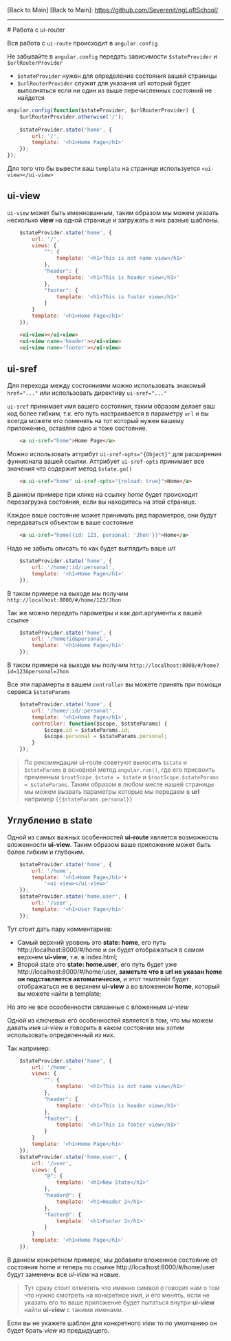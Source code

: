[Back to Main]
[Back to Main]: <https://github.com/Severenit/ngLoftSchool/>
<hr/>
# Работа с ui-router

Вся работа с `ui-route` происходит в `angular.config`

Не забывайте в `angular.config` передать зависимости `$stateProvider` и `$urlRouterProvider`

- `$stateProvider` нужен для определение состояния вашей страницы
- `$urlRouterProvider` служит для указания url который будет выполняться если ни один из выше перечисленных состояний не найдется

```js
angular.config(function($stateProvider, $urlRouterProvider) {
    $urlRouterProvider.otherwise('/');
    
    $stateProvider.state('home', {
        url: '/',
        template: '<h1>Home Page</h1>'
    });
});
```

Для того что бы вывести ваш `template` на странице используется `<ui-view></ui-view>`

## ui-view

`ui-view` может быть именнованным, таким образом мы можем указать несколько **view** на одной странице и загружать в них разные шаблоны.

```js
    $stateProvider.state('home', {
        url: '/',
        views: {
            "": {
                template: '<h1>This is not name view</h1>'
            },
            "header": {
                template: '<h1>This is header view</h1>'
            },
            "footer": {
                template: '<h1>This is footer view</h1>'
            }
        }
        template: '<h1>Home Page</h1>'
    });
```

```html
    <ui-view></ui-view>
    <ui-view name='header'></ui-view>
    <ui-view name='footer'></ui-view>
```

## ui-sref

Для перехода между состояниями можно использовать знакомый `href="..."` или использовать директиву `ui-sref="..."`

`ui-sref` принимает имя вашего состояния, таким образом делает ваш код более гибким, т.к. его путь настраивается в параметру `url` и вы всегда можете его поменять на тот который нужен вашему приложению, оставляя одно и тоже состояние.

```html
    <a ui-sref="home">Home Page</a>
```

Можно использовать аттрибут `ui-sref-opts="{Object}"` для расширения функионала вашей ссылки. Аттрибует `ui-sref-opts` принимает все значения что содержит метод `$state.go()`

```html
    <a ui-sref="home" ui-sref-opts="{reload: true}">Home</a>
```

В данном примере при клике на ссылку *home* будет происходит перезагрузка состояния, если вы находитесь на этой странице.

Каждое ваше состояние может принимать ряд параметров, они будут передаваться объектом в ваше состояние
```html
    <a ui-sref="home({id: 123, personal: 'Jhon'})">Home</a>
```

Надо не забыть описать то как будет выглядить ваше *url*

```js
    $stateProvider.state('home', {
        url: '/home/:id/:personal',
        template: '<h1>Home Page</h1>'
    });
```

В таком примере на выходе мы получим `http://localhost:8000/#/home/123/Jhon`

Так же можно передать параметры и как доп.аргументы к вашей ссылке

```js
    $stateProvider.state('home', {
        url: '/home?id&personal',
        template: '<h1>Home Page</h1>'
    });
```

В таком примере на выходе мы получим `http://localhost:8000/#/home?id=123&personal=Jhon`

Все эти парамерты в вашем `controller` вы можете принять при помощи сервиса `$stateParams`

```js
    $stateProvider.state('home', {
        url: '/home/:id/:personal',
        template: '<h1>Home Page</h1>',
        controller: function($scope, $stateParams) {
            $scope.id = $stateParams.id;
            $scope.personal = $stateParams.personal;
        }
    });
```

> По рекомендации ui-route советуют выносить `$state` и `$stateParams` в основной метод `angular.run()`, где его присвоить пременным `$rootScope.$state = $state` и `$rootScope.$stateParams = $stateParams`. Таким образом в любом месте нашей страницы мы можем вызвать параметры которые мы передаем в **url** например `{{$stateParams.personal}}`

## Углубление в state

Одной из самых важных особенностей **ui-route** является возможность вложенности **ui-view**. Таким образом ваше приложение может быть более гибким и глубоким.

```js
    $stateProvider.state('home', {
        url: '/home',
        template: '<h1>Home Page</h1>'+
            '<ui-view></ui-view>'
    });
    $stateProvider.state('home.user', {
        url: '/user',
        template: '<h1>User Page</h1>'
    });
```

Тут стоит дать пару комментариев:
- Самый верхний уровень это **state: home**, его путь http://localhost:8000/#/home и он будет отображаться в самом верхнем **ui-view**, т.е. в index.html;
- Второй state это **state: home.user**, его путь будет уже http://localhost:8000/#/home/user, **заметьте что в url не указан home он подставляется автоматически**, и этот темплейт будет отображаться не в верхнем **ui-view** а во вложенном **home**, который вы можете найти в template;

Но это не все осообенности связанные с вложенным *ui-view*

Одной из ключевых его особенностей является в том, что мы можем давать имя *ui-view* и говорить в каком состоянии мы хотим использовать определенный из них.

Так например:
```js
    $stateProvider.state('home', {
        url: '/home',
        views: {
            "": {
                template: '<h1>This is not name view</h1>'
            },
            "header": {
                template: '<h1>This is header view</h1>'
            },
            "footer": {
                template: '<h1>This is footer view</h1>'
            }
        }
        template: '<h1>Home Page</h1>'
    });
    $stateProvider.state('home.user', {
        url: '/user',
        views: {
            "@": {
                template: '<h1>New State</h1>'
            },
            "header@": {
                template: '<h1>Header 2</h1>'
            },
            "footer@": {
                template: '<h1>Footer 2</h1>'
            }
        }
        template: '<h1>Home Page</h1>'
    });
```

В данном конкретном примере, мы добавили вложенное состояние от состояния home и теперь по ссылке http://localhost:8000/#/home/user будут заменены все *ui-view* на новые.

> Тут сразу стоит отметить что именно символ `@` говорит нам о том что нужно смотреть на конкретное имя, и его менять, если не указать его то ваше приложение будет пытаться внутри **ui-view** найти **ui-view** с такими именами.

Если вы не укажете шаблон для конкретного *view* то по умолчанию он будет брать *view* из предыдущего.
